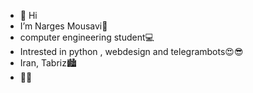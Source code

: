 - 👋 Hi
- I’m Narges Mousavi💖
- computer engineering student💻
- Intrested in python , webdesign and telegrambots😍😎
- Iran, Tabriz🏙
- 💫✨
